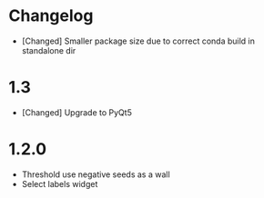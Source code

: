 # Changelog

* [Changed] Smaller package size due to correct conda build in standalone dir

# 1.3

* [Changed] Upgrade to PyQt5 


# 1.2.0

* Threshold use negative seeds as a wall
* Select labels widget
